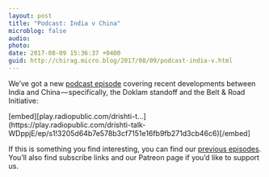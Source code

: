 ```yaml
---
layout: post
title: "Podcast: India v China"
microblog: false
audio: 
photo: 
date: 2017-08-09 15:36:37 +0400
guid: http://chirag.micro.blog/2017/08/09/podcast-india-v.html
---
```

<p>We’ve got a new <a href="http://talk.ekdrishti.in/e/355e634c9414beL/" target="_blank">podcast episode</a> covering recent developments between India and China — specifically, the Doklam standoff and the Belt &amp; Road Initiative:</p>
[embed][play.radiopublic.com/drishti-t...](https://play.radiopublic.com/drishti-talk-WDppjE/ep/s1!3205d64b7e578b3cf7151e16fb9fb271d3cb46c6)[/embed]
<p>If this is something you find interesting, you can find our <a href="http://talk.ekdrishti.in/" target="_blank">previous episodes</a>. You’ll also find subscribe links and our Patreon page if you’d like to support us.</p>
